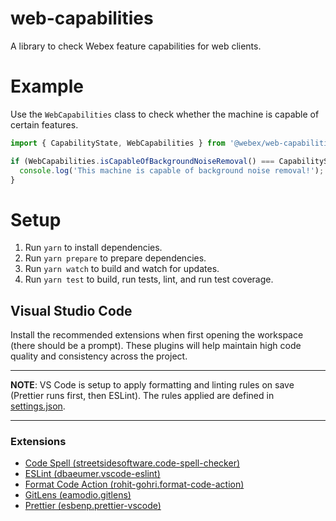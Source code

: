 # web-capabilities

A library to check Webex feature capabilities for web clients.

# Example

Use the `WebCapabilities` class to check whether the machine is capable of certain features.

```javascript
import { CapabilityState, WebCapabilities } from '@webex/web-capabilities';

if (WebCapabilities.isCapableOfBackgroundNoiseRemoval() === CapabilityState.CAPABLE) {
  console.log('This machine is capable of background noise removal!');
}
```

# Setup

1. Run `yarn` to install dependencies.
2. Run `yarn prepare` to prepare dependencies.
3. Run `yarn watch` to build and watch for updates.
4. Run `yarn test` to build, run tests, lint, and run test coverage.

## Visual Studio Code

Install the recommended extensions when first opening the workspace (there should be a prompt). These plugins will help maintain high code quality and consistency across the project.

---

**NOTE**: VS Code is setup to apply formatting and linting rules on save (Prettier runs first, then ESLint). The rules applied are defined in [settings.json](.vscode/settings.json).

---

### Extensions

- [Code Spell (streetsidesoftware.code-spell-checker)](https://marketplace.visualstudio.com/items?itemName=streetsidesoftware.code-spell-checker)
- [ESLint (dbaeumer.vscode-eslint)](https://marketplace.visualstudio.com/items?itemName=dbaeumer.vscode-eslint)
- [Format Code Action (rohit-gohri.format-code-action)](https://marketplace.visualstudio.com/items?itemName=rohit-gohri.format-code-action)
- [GitLens (eamodio.gitlens)](https://marketplace.visualstudio.com/items?itemName=eamodio.gitlens)
- [Prettier (esbenp.prettier-vscode)](https://marketplace.visualstudio.com/items?itemName=esbenp.prettier-vscode)
